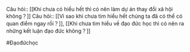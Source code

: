 Câu hỏi:: [[Khi chưa có hiểu hết thì có nên làm dự án thay đổi xã hội không？]]
Câu hỏi:: [[Vì sao khi chưa tìm hiểu hết chúng ta đã có thể có quan điểm ngay rồi？]], [[Khi chưa tìm hiểu về đạo đức học thì có nên ra những kết luận đạo đức không？]]

#Đạođứchọc 